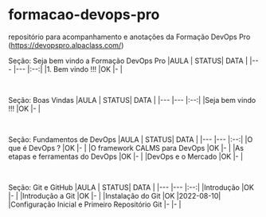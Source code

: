 # formacao-devops-pro

repositório para acompanhamento e anotações da Formação DevOps Pro
(https://devopspro.alpaclass.com/)


Seção: Seja bem vindo a Formação DevOps Pro
|AULA                                                                   | STATUS| DATA  |
|---                                                                    |---    |:--:|
|1. Bem vindo !!!				                                        |OK     |-      |

<br>

Seção: Boas Vindas
|AULA                                                                   | STATUS| DATA  |
|---                                                                    |---    |:--:|
|Seja bem vindo !!!                                            		    |OK     |-      |

<br>

Seção: Fundamentos de DevOps
|AULA                                                                   | STATUS| DATA  |
|---                                                                    |---    |:--:|
|O que é DevOps ?                                            		    |OK     |-      |
|O framework CALMS para DevOps                                       	|OK     |-      |
|As etapas e ferramentas do DevOps                                    	|OK     |-      |
|DevOps e o Mercado                                            		    |OK     |-      |

<br>

Seção: Git e GitHub
|AULA                                                                   | STATUS| DATA  |
|---                                                                    |---    |:--:|
|Introdução                                            			        |OK     |-      |
|Introdução a Git                                            		    |OK     |-      |
|Instalação do Git                                            		    |OK     |2022-08-10|
|Configuração Inicial e Primeiro Repositório Git                      	|-      |-      |

<br>
